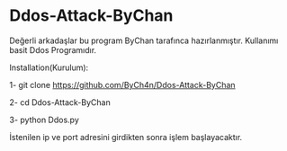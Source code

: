 # Ddos-Attack-ByChan
Değerli arkadaşlar bu program ByChan tarafınca hazırlanmıştır.
Kullanımı basit Ddos Programıdır.

Installation(Kurulum):

1- git clone https://github.com/ByCh4n/Ddos-Attack-ByChan

2- cd Ddos-Attack-ByChan

3- python Ddos.py

İstenilen ip ve port adresini girdikten sonra işlem başlayacaktır.
